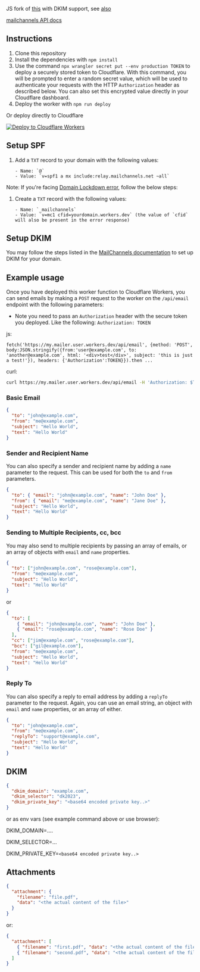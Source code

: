 JS fork of [this](https://github.com/Sh4yy/cloudflare-email) with DKIM support,
see [also](https://gist.github.com/ihsangan/6111b59b9a7b022b5897d28d8454ad8d)

[mailchannels API docs](https://api.mailchannels.net/tx/v1/documentation)

## Instructions

1. Clone this repository
2. Install the dependencies with `npm install`
3. Use the command `npx wrangler secret put --env production TOKEN` to deploy a securely stored token to Cloudflare. With this command, you will be prompted to enter a random secret value, which will be used to authenticate your requests with the HTTP `Authorization` header as described below. You can also set this encrypted value directly in your Cloudflare dashboard.
4. Deploy the worker with `npm run deploy`

Or deploy directly to Cloudflare

[![Deploy to Cloudflare Workers](https://deploy.workers.cloudflare.com/button)](https://deploy.workers.cloudflare.com/?url=https://github.com/5566brs/cloudflare-worker-as-mailer-with-dkim)

## Setup SPF

1.  Add a `TXT` record to your domain with the following values:

        - Name: `@`
        - Value: `v=spf1 a mx include:relay.mailchannels.net ~all`

Note: If you're facing [Domain Lockdown error](https://support.mailchannels.com/hc/en-us/articles/16918954360845-Secure-your-domain-name-against-spoofing-with-Domain-Lockdown), follow the below steps:

1.  Create a `TXT` record with the following values:

        - Name: `_mailchannels`
        - Value: `v=mc1 cfid=yourdomain.workers.dev` (the value of `cfid` will also be present in the error response)

## Setup DKIM

You may follow the steps listed in the [MailChannels documentation](https://support.mailchannels.com/hc/en-us/articles/7122849237389-Adding-a-DKIM-Signature) to set up DKIM for your domain.

## Example usage

Once you have deployed this worker function to Cloudflare Workers, you can send emails by making a `POST` request to the worker on the `/api/email` endpoint with the following parameters:

- Note you need to pass an `Authorization` header with the secure token you deployed. Like the following: `Authorization: TOKEN`

js:

```JS
fetch('https://my.mailer.user.workers.dev/api/email', {method: 'POST', body:JSON.stringify({from:'user@example.com', to: 'another@example.com', html: '<div>test</div>', subject: 'this is just a test!'}), headers: {'Authorization':TOKEN}}).then ...
```

curl:

```bash
curl https://my.mailer.user.workers.dev/api/email -H 'Authorization: $TOKEN' -H 'Content-Type: application/json' -d '{"from":"user@example.com", "to": "another@example.com", "html': "<div>test</div>", "subject": "this is just a test!"}'
```

### Basic Email

```json
{
  "to": "john@example.com",
  "from": "me@example.com",
  "subject": "Hello World",
  "text": "Hello World"
}
```

### Sender and Recipient Name

You can also specify a sender and recipient name by adding a `name` parameter to the request. This can be used for both the `to` and `from` parameters.

```json
{
  "to": { "email": "john@example.com", "name": "John Doe" },
  "from": { "email": "me@example.com", "name": "Jane Doe" },
  "subject": "Hello World",
  "text": "Hello World"
}
```

### Sending to Multiple Recipients, cc, bcc

You may also send to multiple recipients by passing an array of emails, or an array of objects with `email` and `name` properties.

```json
{
  "to": ["john@example.com", "rose@example.com"],
  "from": "me@example.com",
  "subject": "Hello World",
  "text": "Hello World"
}
```

or

```json
{
  "to": [
    { "email": "john@example.com", "name": "John Doe" },
    { "email": "rose@example.com", "name": "Rose Doe" }
  ],
  "cc": ["jim@example.com", "rose@example.com"],
  "bcc": ["gil@example.com"],
  "from": "me@example.com",
  "subject": "Hello World",
  "text": "Hello World"
}
```

### Reply To

You can also specify a reply to email address by adding a `replyTo` parameter to the request. Again, you can use an email string, an object with `email` and `name` properties, or an array of either.

```json
{
  "to": "john@example.com",
  "from": "me@example.com",
  "replyTo": "support@example.com",
  "subject": "Hello World",
  "text": "Hello World"
}
```

## DKIM

```json
{
  "dkim_domain": "example.com",
  "dkim_selector": "dk2023",
  "dkim_private_key": "<base64 encoded private key..>"
}
```

or as env vars (see example command above or use browser):

DKIM_DOMAIN=....

DKIM_SELECTOR=...

DKIM_PRIVATE_KEY=`<base64 encoded private key..>`

## Attachments

```json
{
  "attachment": {
    "filename": "file.pdf",
    "data": "<the actual content of the file>"
  }
}
```

or:

```json
{
  "attachment": [
    { "filename": "first.pdf", "data": "<the actual content of the file>" },
    { "filename": "second.pdf", "data": "<the actual content of the file>" }
  ]
}
```